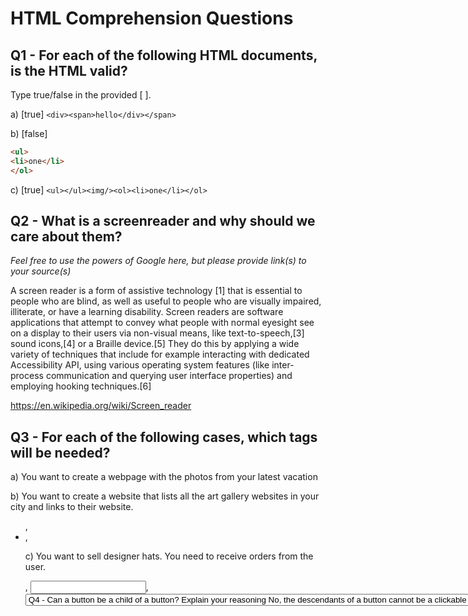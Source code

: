 # HTML Comprehension Questions


## Q1 - For each of the following HTML documents, is the HTML valid?

Type true/false in the provided [ ].

a) [true] `<div><span>hello</div></span>`

b) [false]

```html
<ul>
<li>one</li>
</ol>
```

c) [true] `<ul></ul><img/><ol><li>one</li></ol>`


## Q2 - What is a screenreader and why should we care about them?

_Feel free to use the powers of Google here, but please provide link(s) to your source(s)_

A screen reader is a form of assistive technology [1] that is essential to people who are blind, as well as useful to people who are visually impaired, illiterate, or have a learning disability.
Screen readers are software applications that attempt to convey what people with normal eyesight see on a display to their users via non-visual means, like text-to-speech,[3] sound icons,[4] or a Braille device.[5] They do this by applying a wide variety of techniques that include for example interacting with dedicated Accessibility API, using various operating system features (like inter-process communication and querying user interface properties) and employing hooking techniques.[6]


https://en.wikipedia.org/wiki/Screen_reader



## Q3 - For each of the following cases, which tags will be needed?

a) You want to create a webpage with the photos from your latest vacation
<img>


b) You want to create a website that lists all the art gallery websites in your city and links to their website.
<ul>, <li>, <a>

c) You want to sell designer hats. You need to receive orders from the user.
<form>, <input>, <select>, <option>


## Q4 - Can a button be a child of a button? Explain your reasoning
No, the descendants of a button cannot be a clickable element.





## Q5 - What is the most generic tag you can use?

<div>



## Q6 - What do the following achronyms stand for?

a) `a` Anchor tag

b) `ol` Ordered list

c) `ul` Unordered list

d) `li` list element

e) `tr` Table Row

f) `th`  Table Head

g) `td` Table data


## Q7 - Usually, `td` elements are children of what kind of elements?
<tr>



## Q8 - What is the difference between td and th?
<th> indicates it is the header of the column in th table


## Q9 - Which tag makes the text appear bigger: h1 or h3?
<h1>



## Q10 - In which situation can you use self closing tags?
when the element does not have any children


## Q11 - What is autofilling and why is it important?
A browser action to auto fill a form


## Q12 - Which attributes are always present in an img element?
src & alt


## Q13 - Which attribute is always present for an anchor tag?
href


